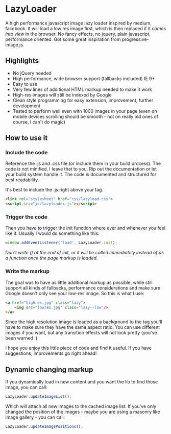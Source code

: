 # LazyLoader

A high performance javascript image lazy loader inspired by medium, facebook. It will load a low res image first, which is then replaced if it *comes into view* in the browser. No fancy effects, no jquery, plain javascript, performance oriented. Got some great inspiration from progressive-image.js.

## Highlights

* No jQuery needed
* High performance, wide browser support (fallbacks included) IE 9+
* Easy to use
* Very few lines of additional HTML markup needed to make it work
* High-res images will still be indexed by Google
* Clean style programming for easy extension, improvement, further development
* Tested to perform well even with 1000 images in your page (even on mobile devices scrolling should be smooth - not on really old ones of course, I can't do magic)

## How to use it

### Include the code
Reference the .js and .css file (or include them in your build process). The code is not minified, I leave that to you. Rip out the documentation or let your build system handle it. The code is documented and structured for best readability.

It's best to include the .js right above your <body> tag.

```html
<link rel="stylesheet" href="css/lazyload.css">
<script src="js/lazyloader.js"></script>
```

### Trigger the code

Then you have to trigger the init function where ever and whenever you feel like it. Usually I would do something like this:

```javascript
window.addEventListener('load', LazyLoader.init);
```

*Don't write () at the end of init, or it will be called immediately instead of as a function once the page markup is loaded.*

### Write the markup

The goal was to have as little additional markup as possible, while still support all kinds of fallbacks, performance considerations and make sure Google doesn't only see your low-res image. So this is what I use:

```html
<a href="highres.jpg" class="lazy">
    <img src="lowres.jpg" class="lazy--low"/>
</a>
```

Since the high resolution image is loaded as a background to the <a> tag you'll have to make sure they have the same aspect ratio. You can use different images if you want, but any transition effects will not look pretty (you've been warned :)

I hope you enjoy this little piece of code and find it useful. If you have suggestions, improvements go right ahead!

## Dynamic changing markup

If you dynamically load in new content and you want the lib to find those image, you can call:

```javascript
LazyLoader.updateImageList();
```

Which will attach all new images to the cached image list. If you've only changed the position of the images - maybe you are using a masonry like image gallery - you can call:

```javascript
LazyLoader.updateImagePositions();
```